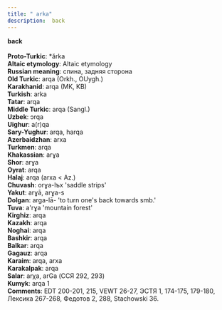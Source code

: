 ```yaml
---
title: " arka"
description:  back
---
```

<p data-pagefind-weight="0.5">
<strong> back</strong><br><br>
<strong>Proto-Turkic</strong>:  *ărka<br>
<strong>Altaic etymology</strong>:  Altaic etymology<br>
<strong>Russian meaning</strong>:  спина, задняя сторона<br>
<strong>Old Turkic</strong>:  arqa (Orkh., OUygh.)<br>
<strong>Karakhanid</strong>:  arqa (MK, KB)<br>
<strong>Turkish</strong>:  arka<br>
<strong>Tatar</strong>:  arqa<br>
<strong>Middle Turkic</strong>:  arqa (Sangl.)<br>
<strong>Uzbek</strong>:  ɔrqa<br>
<strong>Uighur</strong>:  a(r)qa<br>
<strong>Sary-Yughur</strong>:  arqa, harqa<br>
<strong>Azerbaidzhan</strong>:  arxa<br>
<strong>Turkmen</strong>:  arqa<br>
<strong>Khakassian</strong>:  arɣa<br>
<strong>Shor</strong>:  arɣa<br>
<strong>Oyrat</strong>:  arqa<br>
<strong>Halaj</strong>:  arqа (arxa < Az.)<br>
<strong>Chuvash</strong>:  orɣa-lъx 'saddle strips'<br>
<strong>Yakut</strong>:  arɣā, arɣa-s<br>
<strong>Dolgan</strong>:  arga-lā- 'to turn one's back towards smb.'<br>
<strong>Tuva</strong>:  a'rɣa 'mountain forest'<br>
<strong>Kirghiz</strong>:  arqa<br>
<strong>Kazakh</strong>:  arqa<br>
<strong>Noghai</strong>:  arqa<br>
<strong>Bashkir</strong>:  arqa<br>
<strong>Balkar</strong>:  arqa<br>
<strong>Gagauz</strong>:  arqa<br>
<strong>Karaim</strong>:  arqa, arxa<br>
<strong>Karakalpak</strong>:  arqa<br>
<strong>Salar</strong>:  arχa, arGa (ССЯ 292, 293)<br>
<strong>Kumyk</strong>:  arqa 1<br>
<strong>Comments</strong>:  EDT 200-201, 215, VEWT 26-27, ЭСТЯ 1, 174-175, 179-180, Лексика 267-268, Федотов 2, 288, Stachowski 36.<br>

</p>
